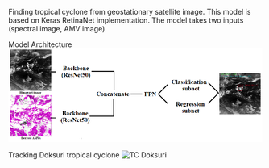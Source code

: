 Finding tropical cyclone from geostationary satellite image. This model is based on Keras RetinaNet implementation. The model takes two inputs (spectral image, AMV image)

Model Architecture
![Model Architecture](/images/deeptc.png)

Tracking Doksuri tropical cyclone
![TC Doksuri](https://github.com/viethungluu/DeepTC5/images/doksuri.gif)
